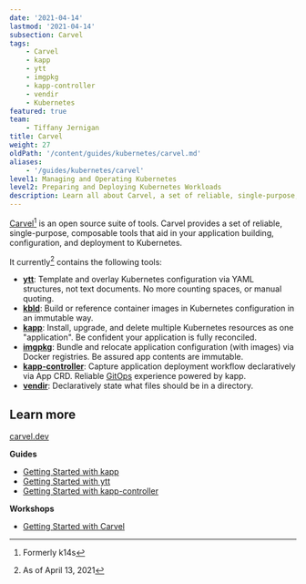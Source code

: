 ```yaml
---
date: '2021-04-14'
lastmod: '2021-04-14'
subsection: Carvel
tags:
    - Carvel
    - kapp
    - ytt
    - imgpkg
    - kapp-controller
    - vendir
    - Kubernetes
featured: true
team:
    - Tiffany Jernigan
title: Carvel
weight: 27
oldPath: '/content/guides/kubernetes/carvel.md'
aliases:
    - '/guides/kubernetes/carvel'
level1: Managing and Operating Kubernetes
level2: Preparing and Deploying Kubernetes Workloads
description: Learn all about Carvel, a set of reliable, single-purpose, composable tools that aid in your application building, configuration, and deployment to Kubernetes
---
```


[Carvel](https://carvel.dev/)[^1] is an open source suite of tools. Carvel provides a set of reliable, single-purpose, composable tools that aid in your application building, configuration, and deployment to Kubernetes.

It currently[^2] contains the following tools:

-   **[ytt](https://carvel.dev/ytt/)**: Template and overlay Kubernetes configuration via YAML structures, not text documents. No more counting spaces, or manual quoting.
-   **[kbld](https://carvel.dev/kbld/)**: Build or reference container images in Kubernetes configuration in an immutable way.
-   **[kapp](https://carvel.dev/kapp/)**: Install, upgrade, and delete multiple Kubernetes resources as one "application". Be confident your application is fully reconciled.
-   **[imgpkg](https://carvel.dev/imgpkg/)**: Bundle and relocate application configuration (with images) via Docker registries. Be assured app contents are immutable.
-   **[kapp-controller](https://github.com/vmware-tanzu/carvel-kapp-controller)**: Capture application deployment workflow declaratively via App CRD. Reliable [GitOps](https://tanzu.vmware.com/gitops) experience powered by kapp.
-   **[vendir](https://carvel.dev/vendir/)**: Declaratively state what files should be in a directory.

## Learn more

[carvel.dev](https://carvel.dev/)

**Guides**

-   [Getting Started with kapp](/guides/kubernetes/kapp-gs/)
-   [Getting Started with ytt](/guides/kubernetes/ytt-gs/)
-   [Getting Started with kapp-controller](/guides/kubernetes/kapp-controller-gs/)

**Workshops**

-   [Getting Started with Carvel](https://tanzu.vmware.com/developer/workshops/lab-getting-started-with-carvel/)

[^1]: Formerly k14s
[^2]: As of April 13, 2021
